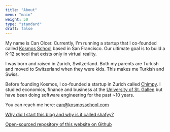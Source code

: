 ```yaml
---
title: "About"
menu: "main"
weight: 50
type: "standard"
draft: false
---
```


My name is Can Olcer. Currently, I'm running a startup that I co-founded called [Kosmos School](https://kosmosschool.com) based in San Francisco. Our ultimate goal is to build a K-12 school that exists only in virtual reality.

I was born and raised in Zurich, Switzerland. Both my parents are Turkish and moved to Switzerland when they were kids. This makes me Turkish and Swiss.

Before founding Kosmos, I co-founded a startup in Zurich called [Chimpy](https://heychimpy.com/). I studied economics, finance and business at the [University of St. Gallen](https://en.wikipedia.org/wiki/University_of_St._Gallen) but have been doing software engineering for the past ~10 years.

You can reach me here: can@kosmosschool.com

[Why did I start this blog and why is it called shafyy?](/post/what-is-this/)

[Open-sourced repository of this website on Github](https://github.com/shafy/shafyy)